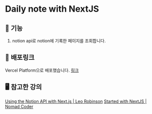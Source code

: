 # Daily note with NextJS
## 🚀 기능 
1. notion api로 notion에 기록한 페이지를 조회합니다.
## 🔗 배포링크
Vercel Platform으로 배포했습니다. 
[링크](https://web-dailiy-note.vercel.app/)

## 🖥 참고한 강의
[Using the Notion API with Next.js | Leo Robinson](https://www.youtube.com/watch?v=TlsGflZVIec)
[Started with NextJS | Nomad Coder](https://nomadcoders.co/nextjs-fundamentals/lobby)